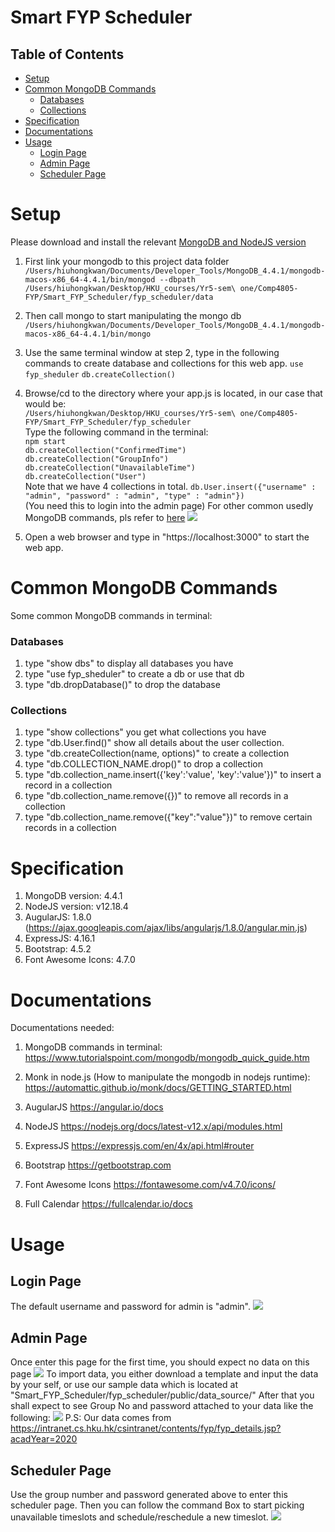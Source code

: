 Smart FYP Scheduler
===
## Table of Contents

* [Setup](#setup)
* [Common MongoDB Commands](#common-mongodb-commands)
    * [Databases](#databases)
    * [Collections](#collections)
* [Specification](#specification)
* [Documentations](#documentations)
* [Usage](#usage)
   * [Login Page](#login-page)
   * [Admin Page](#admin-page)
   * [Scheduler Page](#scheduler-page)

Setup
===
Please download and install the relevant [MongoDB and NodeJS version](#Specification)

1. First link your mongodb to this project data folder
`/Users/hiuhongkwan/Documents/Developer_Tools/MongoDB_4.4.1/mongodb-macos-x86_64-4.4.1/bin/mongod --dbpath /Users/hiuhongkwan/Desktop/HKU_courses/Yr5-sem\ one/Comp4805-FYP/Smart_FYP_Scheduler/fyp_scheduler/data`

2. Then call mongo to start manipulating the mongo db
`/Users/hiuhongkwan/Documents/Developer_Tools/MongoDB_4.4.1/mongodb-macos-x86_64-4.4.1/bin/mongo`

3. Use the same terminal window at step 2, type in the following commands to create database and collections for this web app.
`use fyp_sheduler`
`db.createCollection()`

4. Browse/cd to the directory where your app.js is located, in our case that would be:<br>
`/Users/hiuhongkwan/Desktop/HKU_courses/Yr5-sem\ one/Comp4805-FYP/Smart_FYP_Scheduler/fyp_scheduler`<br>
Type the following command in the terminal:<br>
`npm start`<br>
`db.createCollection("ConfirmedTime")`<br>
`db.createCollection("GroupInfo")`<br>
`db.createCollection("UnavailableTime")`<br>
`db.createCollection("User")`<br>
Note that we have 4 collections in total.
`db.User.insert({"username" : "admin", "password" : "admin", "type" : "admin"})`<br>
(You need this to login into the admin page)
For other common usedly MongoDB commands, pls refer to [here](#Common-MongoDB-Commands)
![](https://i.imgur.com/LvLcHNR.png)

5. Open a web browser and type in "https://localhost:3000" to start the web app.

Common MongoDB Commands
===
 Some common MongoDB commands in terminal:
 ### Databases
 1. type "show dbs" to display all databases you have
 2. type "use fyp_sheduler" to create a db or use that db
 3. type "db.dropDatabase()" to drop the database
 
 ### Collections
 1. type "show collections" you get what collections you have
 2. type "db.User.find()" show all details about the user collection.
 3. type "db.createCollection(name, options)" to create a collection
 4. type "db.COLLECTION_NAME.drop()" to drop a collection
 5. type "db.collection_name.insert({'key':'value', 'key':'value'})" to insert a record in a collection
 6. type "db.collection_name.remove({})" to remove all records in a collection
 7. type "db.collection_name.remove({"key":"value"})" to remove certain records in a collection
 
Specification
===
1. MongoDB version: 4.4.1
2. NodeJS version: v12.18.4
3. AugularJS: 1.8.0
(https://ajax.googleapis.com/ajax/libs/angularjs/1.8.0/angular.min.js)
4. ExpressJS: 4.16.1
5. Bootstrap: 4.5.2
6. Font Awesome Icons: 4.7.0

Documentations
===
Documentations needed:
1. MongoDB commands in terminal:
https://www.tutorialspoint.com/mongodb/mongodb_quick_guide.htm

2. Monk in node.js (How to manipulate the mongodb in nodejs runtime):
https://automattic.github.io/monk/docs/GETTING_STARTED.html

3. AugularJS
https://angular.io/docs

4. NodeJS
https://nodejs.org/docs/latest-v12.x/api/modules.html

5. ExpressJS 
https://expressjs.com/en/4x/api.html#router

6. Bootstrap
https://getbootstrap.com

7. Font Awesome Icons
https://fontawesome.com/v4.7.0/icons/

8. Full Calendar
https://fullcalendar.io/docs

Usage
===

Login Page
---
The default username and password for admin is "admin".
![](https://i.imgur.com/7c3Qf9v.png)

Admin Page
---
Once enter this page for the first time, you should expect no data on this page
![](https://i.imgur.com/irYPloQ.png)
To import data, you either download a template and input the data by your self, or use our sample data which is located at "Smart_FYP_Scheduler/fyp_scheduler/public/data_source/"
After that you shall expect to see Group No and password attached to your data like the following:
![](https://i.imgur.com/tpIQwTX.png)
P.S: Our data comes from https://intranet.cs.hku.hk/csintranet/contents/fyp/fyp_details.jsp?acadYear=2020

Scheduler Page
---
Use the group number and password generated above to enter this scheduler page. Then you can follow the command Box to start picking unavailable timeslots and schedule/reschedule a new timeslot.
![](https://i.imgur.com/ZZSq4NP.png)
